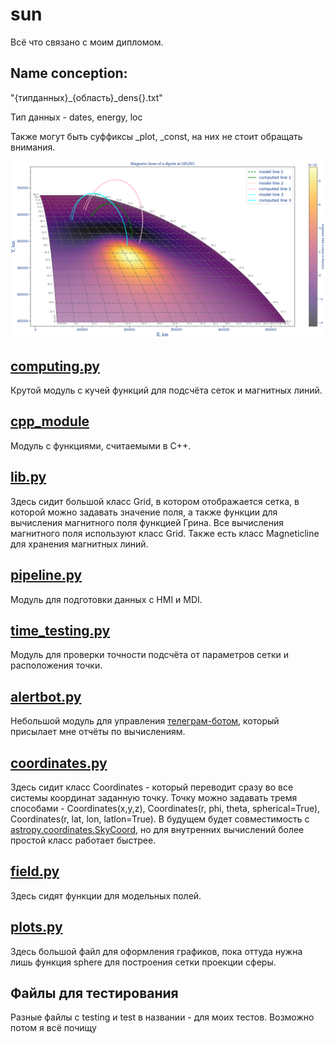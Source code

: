 # sun
Всё что связано с моим дипломом.

## Name conception:

"{типданных}_{область}_dens{}.txt"

Тип данных - dates, energy, loc

Также могут быть суффиксы _plot, _const, на них не стоит обращать внимания.



![Картинка магнитных линий построенных этим кодом](pics/bestpicture.png)

## [computing.py](computing.py)
Крутой модуль с кучей функций для подсчёта сеток и магнитных линий. 

## [cpp_module](cpp_module)
Модуль с функциями, считаемыми в C++.

## [lib.py](lib.py)

Здесь сидит большой класс Grid, в котором отображается сетка, в которой можно задавать значение поля, а также функции для вычисления магнитного поля функцией Грина. Все вычисления магнитного поля используют класс Grid. Также есть класс Magneticline для хранения магнитных линий.

## [pipeline.py](pipeline.py)
Модуль для подготовки данных с HMI и MDI.

## [time_testing.py](time_testing.py)

Модуль для проверки точности подсчёта от параметров сетки и расположения точки.

## [alertbot.py](alertbot.py)

Небольшой модуль для управления [телеграм-ботом](https://t.me/rafa_alert_bot), который присылает мне отчёты по вычислениям.

## [coordinates.py](coordinates.py)
Здесь сидит класс Coordinates - который переводит сразу во все системы координат заданную точку. Точку можно задавать тремя способами - Coordinates(x,y,z), Coordinates(r, phi, theta, spherical=True), Coordinates(r, lat, lon, latlon=True).
В будущем будет совместимость с [astropy.coordinates.SkyCoord](https://docs.astropy.org/en/stable/api/astropy.coordinates.SkyCoord.html), но для внутренних вычислений более простой класс работает быстрее.

## [field.py](field.py)
Здесь сидят функции для модельных полей.

## [plots.py](plots.py)
Здесь большой файл для оформления графиков, пока оттуда нужна лишь функция sphere для построения сетки проекции сферы.

## Файлы для тестирования

Разные файлы с testing и test в названии - для моих тестов. Возможно потом я всё почищу
